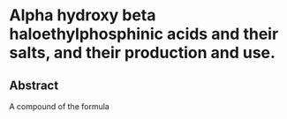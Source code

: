 # Alpha hydroxy beta haloethylphosphinic acids and their salts, and their production and use.

## Abstract
A compound of the formula